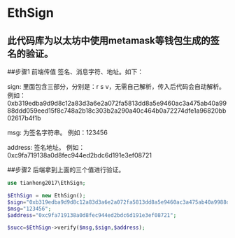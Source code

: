 # EthSign

## 此代码库为以太坊中使用metamask等钱包生成的签名的验证。
##步骤1 前端传值 签名、消息字符、地址。如下：

sign: 里面包含三部分，分别是：r s v，无需自己解析，传入后代码会自动解析。例如：0xb319edba9d9d8c12a83d3a6e2a072fa5813dd8a5e9460ac3a475ab40a9988ddd059eed15f8c748a2b18c303b2a290a40c464b0a72274dfe1a96820bb02617b4f1b

msg: 为签名字符串。 例如：123456

address: 签名地址。 例如：0xc9fa719138a0d8fec944ed2bdc6d191e3ef08721



##步骤2 后端拿到上面的三个值进行验证。

```php
use tianheng2017\EthSign;

$EthSign = new EthSign();
$sign="0xb319edba9d9d8c12a83d3a6e2a072fa5813dd8a5e9460ac3a475ab40a9988ddd059eed15f8c748a2b18c303b2a290a40c464b0a72274dfe1a96820bb02617b4f1b";
$msg="123456";
$address="0xc9fa719138a0d8fec944ed2bdc6d191e3ef08721";

$succ=$EthSign->verify($msg,$sign,$address);
```
